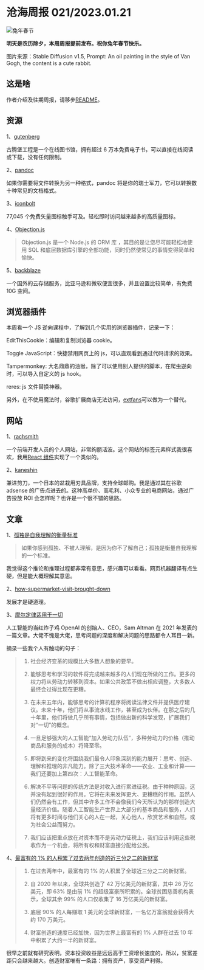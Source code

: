 # 沧海周报 021/2023.01.21

![兔年春节](https://img.xmdatang.com/img/202301201843872.png)

**明天是农历除夕，本周周报提前发布。祝你兔年春节快乐。**

图片来源：Stable Diffusion v1.5, Prompt: An oil painting in the style of Van Gogh, the content is a cute rabbit.

## 这是啥

作者介绍及往期周报，请移步[README](https://github.com/theseazhang/weekly_news/blob/main/README.md)。

## 资源

1、[gutenberg](https://www.gutenberg.org/)

古腾堡工程是一个在线图书馆，拥有超过 6 万本免费电子书，可以直接在线阅读或下载，没有任何限制。

2、[pandoc](https://pandoc.org/index.html)

如果你需要将文件转换为另一种格式，pandoc 将是你的瑞士军刀，它可以转换数十种常见的文档格式。

3、[iconbolt](https://www.iconbolt.com/)

77,045 个免费矢量图标触手可及。轻松即时访问越来越多的高质量图标。

4、[Objection.js](https://vincit.github.io/objection.js/)

> Objection.js 是一个 Node.js 的 ORM 库 ，其目的是让您尽可能轻松地使用 SQL 和底层数据库引擎的全部功能，同时仍然使常见的事情变得简单和愉快。

5、[backblaze](https://www.backblaze.com/b2/cloud-storage-pricing.html)

一个国外的云存储服务，比亚马逊和微软便宜很多，并且设置比较简单，有免费 10G 空间。

## 浏览器插件

本周看一个 JS 逆向课程中，了解到几个实用的浏览器插件，记录一下：

EditThisCookie：编辑和复制浏览器 cookie。

Toggle JavaScript：快捷禁用网页上的 js，可以直观看到通过代码请求的效果。

Tampermonkey: 大名鼎鼎的油猴，除了可以使用别人提供的脚本，在爬虫逆向时，可以导入自定义的 js hook。

reres: js 文件替换神器。

另外，在不使用魔法时，谷歌扩展商店无法访问，[extfans](https://www.extfans.com/)可以做为一个替代。

## 网站

1、[rachsmith](https://rachsmith.com/)

一个前端开发人员的个人网站，非常绚丽活波。这个网站的标签元素样式我很喜欢，我用[React 组件](https://rtnc.seazhang.com/components/buttons)实现了一个类似的。

2、[kaneshin](https://kaneshin.shop2.multilingualcart.com/index_en_JPY.html)

兼进剪刀，一个日本的盆栽用刃具品牌，支持全球邮购。我是通过其在谷歌 adsense 的广告点进去的。这种高单价、高毛利、小众专业的电商网站，通过广告投放 ROI 会怎样呢？也许是一个很不错的思路。

## 文章

1、[孤独是自我理解的衡量标准](https://stan.bar/loneliness/)

> 如果你感到孤独、不被人理解，是因为你不了解自己；孤独是衡量自我理解的一个标准。

我觉得这个推论和推理过程都非常有意思，感兴趣可以看看。网页机器翻译有点生硬，但是能大概理解其意思。

2、[how-supermarket-visit-brought-down](http://beelineblogger.blogspot.com/2016/01/how-supermarket-visit-brought-down.html)

发展才是硬道理。

3、[摩尔定律适用于一切](https://moores.samaltman.com/)

人工智能的当红炸子鸡 OpenAI 的创始人、CEO，Sam Altman 在 2021 年发表的一篇文章。大佬不愧是大佬，思考问题的深度和解决问题的思路都令人耳目一新。

摘录一些我个人有触动的句子：

> 1. 社会经济变革的规模比大多数人想象的要早。
>
> 2. 能够思考和学习的软件将完成越来越多的人们现在所做的工作。更多的权力将从劳动力转移到资本。如果公共政策不做出相应调整，大多数人最终会过得比现在更糟。
>
> 3. 在未来五年内，能够思考的计算机程序将阅读法律文件并提供医疗建议。未来十年，他们将从事流水线工作，甚至成为伙伴。在那之后的几十年里，他们将做几乎所有事情，包括做出新的科学发现，扩展我们对“一切”的概念。
>
> 4. 一旦足够强大的人工智能“加入劳动力队伍”，多种劳动力的价格（推动商品和服务的成本）将降至零。
>
> 5. 即将到来的变化将围绕我们最令人印象深刻的能力展开：思考、创造、理解和推理的非凡能力。除了三大技术革命——农业、工业和计算——我们还要加上第四次：人工智能革命。
>
> 6. 解决不平等问题的传统方法是对收入进行累进征税。由于种种原因，这并没有起到很好的作用。它将在未来发挥更大、更糟糕的作用。虽然人们仍然会有工作，但其中许多工作不会像我们今天所认为的那样创造大量经济价值。随着人工智能生产世界上大部分的基本商品和服务，人们将有更多时间与他们关心的人在一起，关心他人，欣赏艺术和自然，或为社会公益而努力。
>
> 7. 我们应该把重点放在对资本而不是劳动力征税上，我们应该利用这些税收作为一个机会，将所有权和财富直接分配给公民。

4、[最富有的 1% 的人积累了过去两年创造的近三分之二的新财富](https://www.cnbc.com/2023/01/16/richest-1percent-amassed-almost-two-thirds-of-new-wealth-created-since-2020-oxfam.html)

> 1. 在过去两年中，最富有的 1% 的人积累了全球近三分之二的新财富。
>
> 2. 自 2020 年以来，全球共创造了 42 万亿美元的新财富，其中 26 万亿美元，即 63% 是由前 1% 的超级富豪所积累的。全球贫困慈善机构表示，全球其余 99% 的人口仅收集了 16 万亿美元的新财富。
>
> 3. 底层 90% 的人每赚取 1 美元的全球新财富，一名亿万富翁就会获得大约 170 万美元。
>
> 4. 财富创造的速度已经加快，因为世界上最富有的 1% 人群在过去 10 年中积累了大约一半的新财富。

很早之前就有研究表明，资本投资收益是远远高于工资增长速度的，所以，贫富差距只会越来越大。创造财富唯有一条路：拥有资产，享受资产利得。
